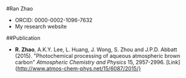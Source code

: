 #Ran Zhao
- ORCID: 0000-0002-1096-7632
- My research website

##Publication

- **R. Zhao**, A.K.Y. Lee, L. Huang, J. Wong, S. Zhou and J.P.D. Abbatt (2015). "Photochemical
processing of aqueous atmospheric brown carbon" *Atmospheric Chemistry and Physics* 15, 2957-2996. [Link]{http://www.atmos-chem-phys.net/15/6087/2015/}
